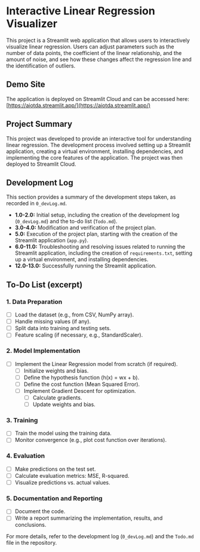 # Interactive Linear Regression Visualizer

This project is a Streamlit web application that allows users to interactively visualize linear regression. Users can adjust parameters such as the number of data points, the coefficient of the linear relationship, and the amount of noise, and see how these changes affect the regression line and the identification of outliers.

## Demo Site

The application is deployed on Streamlit Cloud and can be accessed here:
[https://aiotda.streamlit.app/](https://aiotda.streamlit.app/)

## Project Summary

This project was developed to provide an interactive tool for understanding linear regression. The development process involved setting up a Streamlit application, creating a virtual environment, installing dependencies, and implementing the core features of the application. The project was then deployed to Streamlit Cloud.

## Development Log

This section provides a summary of the development steps taken, as recorded in `0_devLog.md`.

* **1.0-2.0:** Initial setup, including the creation of the development log (`0_devLog.md`) and the to-do list (`Todo.md`).
* **3.0-4.0:** Modification and verification of the project plan.
* **5.0:** Execution of the project plan, starting with the creation of the Streamlit application (`app.py`).
* **6.0-11.0:** Troubleshooting and resolving issues related to running the Streamlit application, including the creation of `requirements.txt`, setting up a virtual environment, and installing dependencies.
* **12.0-13.0:** Successfully running the Streamlit application.

## To-Do List (excerpt)

### 1. Data Preparation
- [ ] Load the dataset (e.g., from CSV, NumPy array).
- [ ] Handle missing values (if any).
- [ ] Split data into training and testing sets.
- [ ] Feature scaling (if necessary, e.g., StandardScaler).

### 2. Model Implementation
- [ ] Implement the Linear Regression model from scratch (if required).
  - [ ] Initialize weights and bias.
  - [ ] Define the hypothesis function (h(x) = wx + b).
  - [ ] Define the cost function (Mean Squared Error).
  - [ ] Implement Gradient Descent for optimization.
    - [ ] Calculate gradients.
    - [ ] Update weights and bias.

### 3. Training
- [ ] Train the model using the training data.
- [ ] Monitor convergence (e.g., plot cost function over iterations).

### 4. Evaluation
- [ ] Make predictions on the test set.
- [ ] Calculate evaluation metrics: MSE, R-squared.
- [ ] Visualize predictions vs. actual values.

### 5. Documentation and Reporting
- [ ] Document the code.
- [ ] Write a report summarizing the implementation, results, and conclusions.

For more details, refer to the development log (`0_devLog.md`) and the `Todo.md` file in the repository.